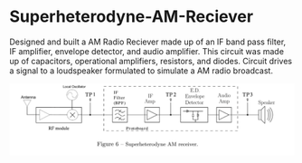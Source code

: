 # Superheterodyne-AM-Reciever
Designed and built a AM Radio Reciever made up of an IF band pass filter, IF amplifier, envelope detector, and audio amplifier. This circuit was made up of capacitors, operational amplifiers, resistors, and diodes.  Circuit drives a signal to a loudspeaker formulated to simulate a AM radio broadcast.

![Circuit](SuperheterodyneAMReciever.png)
